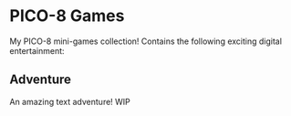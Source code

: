 PICO-8 Games
============

My PICO-8 mini-games collection!
Contains the following exciting digital entertainment:

Adventure
---------
An amazing text adventure! WIP